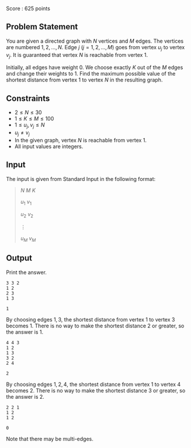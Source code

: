 Score : $625$ points

## Problem Statement

You are given a directed graph with $N$ vertices and $M$ edges. The vertices are numbered $1,2,\dots,N$. Edge $j$ ($j=1,2,\dots,M$) goes from vertex $u_j$ to vertex $v_j$. It is guaranteed that vertex $N$ is reachable from vertex $1$.

Initially, all edges have weight $0$. We choose exactly $K$ out of the $M$ edges and change their weights to $1$. Find the maximum possible value of the shortest distance from vertex $1$ to vertex $N$ in the resulting graph.

## Constraints

- $2 \leq N \leq 30$
- $1 \leq K \leq M \leq 100$
- $1 \leq u_j, v_j \leq N$
- $u_j \neq v_j$
- In the given graph, vertex $N$ is reachable from vertex $1$.
- All input values are integers.

## Input

The input is given from Standard Input in the following format:

> $N$ $M$ $K$
> 
> $u_1$ $v_1$
> 
> $u_2$ $v_2$
> 
> $\vdots$
> 
> $u_M$ $v_M$

## Output

Print the answer.

```input1
3 3 2
1 2
2 3
1 3
```

```output1
1
```

By choosing edges $1,3$, the shortest distance from vertex $1$ to vertex $3$ becomes $1$. There is no way to make the shortest distance $2$ or greater, so the answer is $1$.

```input2
4 4 3
1 2
1 3
3 2
2 4
```

```output2
2
```

By choosing edges $1,2,4$, the shortest distance from vertex $1$ to vertex $4$ becomes $2$. There is no way to make the shortest distance $3$ or greater, so the answer is $2$.

```input3
2 2 1
1 2
1 2
```

```output3
0
```

Note that there may be multi-edges.